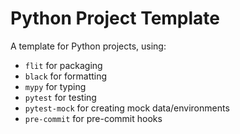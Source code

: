 # Python Project Template

A template for Python projects, using:

- `flit` for packaging
- `black` for formatting
- `mypy` for typing
- `pytest` for testing
- `pytest-mock` for creating mock data/environments
- `pre-commit` for pre-commit hooks
